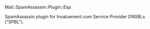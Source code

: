Mail::SpamAssassin::Plugin::Esp

SpamAssassin plugin for Invaluement.com Service Provider DNSBLs ("SPBL").
